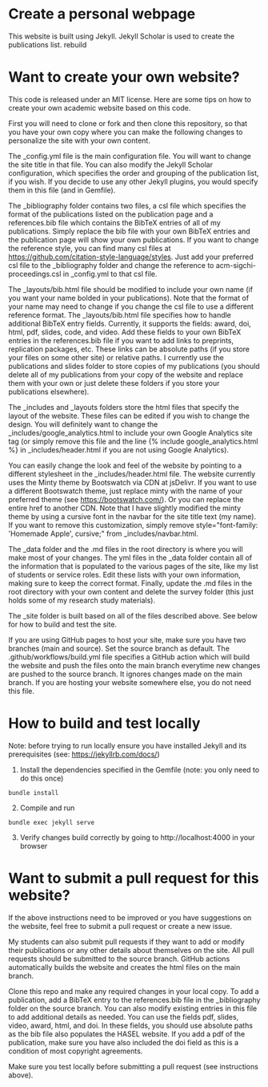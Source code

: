 # Create a personal webpage

This website is built using Jekyll. 
Jekyll Scholar is used to create the publications list. rebuild

# Want to create your own website?
This code is released under an MIT license. Here are some tips on how to create your own academic website based on this code.

First you will need to clone or fork and then clone this repository, so that you have your own copy where you can make the following changes to personalize the site with your own content.

The _config.yml file is the main configuration file. You will want to change the site title in that file. You can also modify the Jekyll Scholar configuration, which specifies the order and grouping of the publication list, if you wish. If you decide to use any other Jekyll plugins, you would specify them in this file (and in Gemfile). 

The _bibliography folder contains two files, a csl file which specifies the format of the publications listed on the publication page and a references.bib file which contains the BibTeX entries of all of my publications. Simply replace the bib file with your own BibTeX entries and the publication page will show your own publications. If you want to change the reference style, you can find many csl files at https://github.com/citation-style-language/styles. Just add your preferred csl file to the _bibliography folder and change the reference to acm-sigchi-proceedings.csl in _config.yml to that csl file.

The _layouts/bib.html file should be modified to include your own name (if you want your name bolded in your publications). Note that the format of your name may need to change if you change the csl file to use a different reference format. The _layouts/bib.html file specifies how to handle additional BibTeX entry fields. Currently, it supports the fields: award, doi, html, pdf, slides, code, and video. Add these fields to your own BibTeX entries in the references.bib file if you want to add links to preprints, replication packages, etc. These links can be absolute paths (if you store your files on some other site) or relative paths. I currently use the publications and slides folder to store copies of my publications (you should delete all of my publications from your copy of the website and replace them with your own or just delete these folders if you store your publications elsewhere).

The _includes and _layouts folders store the html files that specify the layout of the website. These files can be edited if you wish to change the design. You will definitely want to change the _includes/google_analytics.html to include your own Google Analytics site tag (or simply remove this file and the line {% include google_analytics.html %} in _includes/header.html if you are not using Google Analytics).

You can easily change the look and feel of the website by pointing to a different stylesheet in the _includes/header.html file. The website currently uses the Minty theme by Bootswatch via CDN at jsDelivr. If you want to use a different Bootswatch theme, just replace minty with the name of your preferred theme (see https://bootswatch.com/). Or you can replace the entire href to another CDN. Note that I have slightly modified the minty theme by using a cursive font in the navbar for the site title text (my name). If you want to remove this customization, simply remove style="font-family: 'Homemade Apple', cursive;" from _includes/navbar.html.

The _data folder and the .md files in the root directory is where you will make most of your changes. The yml files in the _data folder contain all of the information that is populated to the various pages of the site, like my list of students or service roles. Edit these lists with your own information, making sure to keep the correct format.
Finally, update the .md files in the root directory with your own content and delete the survey folder (this just holds some of my research study materials). 

The _site folder is built based on all of the files described above. See below for how to build and test the site.

If you are using GitHub pages to host your site, make sure you have two branches (main and source). Set the source branch as default. The .github/workflows/build.yml file specifies a GitHub action which will build the website and push the files onto the main branch everytime new changes are pushed to the source branch. It ignores changes made on the main branch. If you are hosting your website somewhere else, you do not need this file. 

# How to build and test locally 
Note: before trying to run locally ensure you have installed Jekyll and its prerequisites (see: https://jekyllrb.com/docs/)

1. Install the dependencies specified in the Gemfile (note: you only need to do this once)
```
bundle install
```
2. Compile and run
```
bundle exec jekyll serve
```
3. Verify changes build correctly by going to http://localhost:4000 in your browser

# Want to submit a pull request for this website?
If the above instructions need to be improved or you have suggestions on the website, feel free to submit a pull request or create a new issue. 

My students can also submit pull requests if they want to add or modify their publications or any other details about themselves on the site. 
All pull requests should be submitted to the source branch. 
GitHub actions automatically builds the website and creates the html files on the main branch. 

Clone this repo and make any required changes in your local copy.
To add a publication, add a BibTeX entry to the references.bib file in the _bibliography folder on the source branch. 
You can also modify existing entries in this file to add additional details as needed.
You can use the fields pdf, slides, video, award, html, and doi. 
In these fields, you should use absolute paths as the bib file also populates the HASEL website. 
If you add a pdf of the publication, make sure you have also included the doi field as this is a condition of most copyright agreements. 

Make sure you test locally before submitting a pull request (see instructions above).
